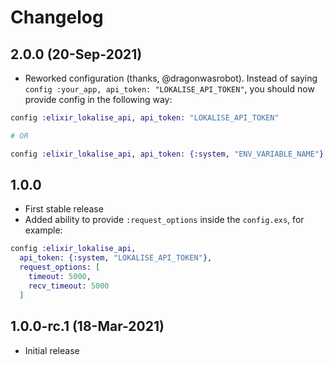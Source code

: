 # Changelog

## 2.0.0 (20-Sep-2021)

* Reworked configuration (thanks, @dragonwasrobot). Instead of saying `config :your_app, api_token: "LOKALISE_API_TOKEN"`, you should now provide config in the following way:

```elixir
config :elixir_lokalise_api, api_token: "LOKALISE_API_TOKEN"

# OR

config :elixir_lokalise_api, api_token: {:system, "ENV_VARIABLE_NAME"} # for env variables
```

## 1.0.0

* First stable release
* Added ability to provide `:request_options` inside the `config.exs`, for example:

```elixir
config :elixir_lokalise_api,
  api_token: {:system, "LOKALISE_API_TOKEN"},
  request_options: [
    timeout: 5000,
    recv_timeout: 5000
  ]
```

## 1.0.0-rc.1 (18-Mar-2021)

* Initial release